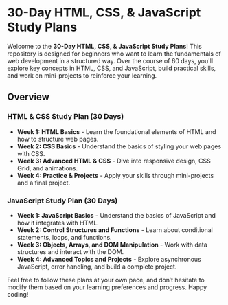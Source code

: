 # 30-Day HTML, CSS, & JavaScript Study Plans

Welcome to the **30-Day HTML, CSS, & JavaScript Study Plans**! This repository is designed for beginners who want to learn the fundamentals of web development in a structured way. Over the course of 60 days, you'll explore key concepts in HTML, CSS, and JavaScript, build practical skills, and work on mini-projects to reinforce your learning.

## Overview

### HTML & CSS Study Plan (30 Days)
- **Week 1: HTML Basics** - Learn the foundational elements of HTML and how to structure web pages.
- **Week 2: CSS Basics** - Understand the basics of styling your web pages with CSS.
- **Week 3: Advanced HTML & CSS** - Dive into responsive design, CSS Grid, and animations.
- **Week 4: Practice & Projects** - Apply your skills through mini-projects and a final project.

### JavaScript Study Plan (30 Days)
- **Week 1: JavaScript Basics** - Understand the basics of JavaScript and how it integrates with HTML.
- **Week 2: Control Structures and Functions** - Learn about conditional statements, loops, and functions.
- **Week 3: Objects, Arrays, and DOM Manipulation** - Work with data structures and interact with the DOM.
- **Week 4: Advanced Topics and Projects** - Explore asynchronous JavaScript, error handling, and build a complete project.

Feel free to follow these plans at your own pace, and don’t hesitate to modify them based on your learning preferences and progress. Happy coding!
